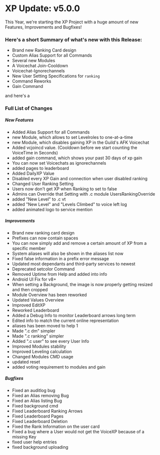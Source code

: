 # XP Update: v5.0.0

This Year, we're starting the XP Project with a huge amount of new Features, Improvements and Bugfixes!

### Here's a short Summary of what's new with this Release:
- Brand new Ranking Card design
- Custom Alias Support for all Commands
- Several new Modules
- A Voicechat Join-Cooldown
- Voicechat-Ignorechannels
- New User Setting Specifications for `ranking`
- Command Reworks
- Gain Command

and here's a
### Full List of Changes
##### New Features
- Added Alias Support for all Commands
- new Module, which allows to set Levelroles to one-at-a-time
- new Module, which disables gaining XP in the Guild's AFK Voicechat
- Added vcjoincd value. (Cooldown before we start counting the VoiceTime in Seconds)
- added gain command, which shows your past 30 days of xp gain
- You can now set Voicechats as ignorechannels
- added pages to leaderboard
- Added DailyXP Value
- Disabled every XP Gain and connection when user disabled ranking
- Changed User Ranking Setting
- Users now don't get XP when Ranking to set to false
- Admins can Override that Setting with .c module UsersRankingOverride
- added "New Level" to .c vt
- added "New Level" and "Levels Climbed" to voice left log
- added animated logo to service mention

##### Improvements
- Brand new ranking card design
- Prefixes can now contain spaces
- You can now simply add and remove a certain amount of XP from a specific member
- System aliases will also be shown in the aliases list now
- Fixed false information in a prefix error message
- Updated most dependants and third-party services to newest
- Deprecated setcolor Command
- Removed Uptime from Help and added into info
- Android UI Fix for v8+
- When setting a Background, the image is now properly getting resized and then cropped
- Module Overview has been reworked
- Updated Values Overview
- Improved EditXP
- Reworked Leaderboard
- Added a Debug Info to monitor Leaderboard arrows long term
- Edited info to match the current online representation
- aliases has been moved to help 1
- Made ".c dm" simpler
- Made ".c ranking" simpler
- Added ".c user" to see every User Info
- Improved Modules stability
- Improved Leveling calculation
- Changed Modules CMD usage
- updated reset 
- added voting requirement to modules and gain

##### Bugfixes
- Fixed an auditlog bug
- Fixed an Alias removing Bug
- Fixed an Alias listing Bug
- Fixed background cmd
- Fixed Leaderboard Ranking Arrows
- Fixed Leaderboard Pages
- Fixed Leaderboard Deletion
- Fixed the Rank Information on the user card
- Fixed a bug where a User would not get the VoiceXP because of a missing Key
- fixed user help entries
- fixed background uploading
